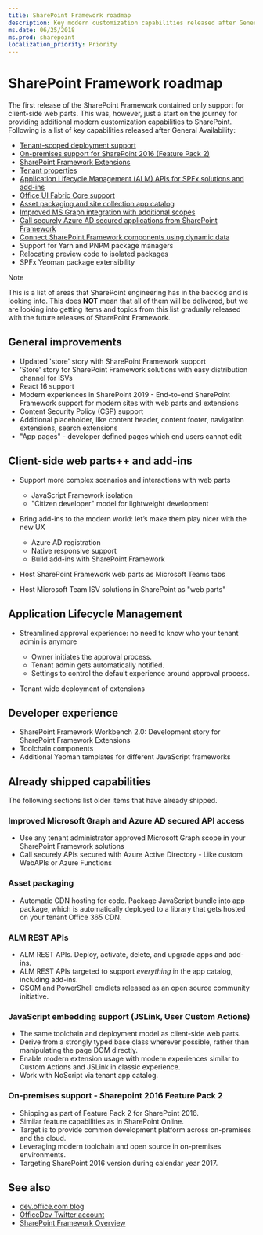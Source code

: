 ```yaml
---
title: SharePoint Framework roadmap
description: Key modern customization capabilities released after General Availability.
ms.date: 06/25/2018
ms.prod: sharepoint
localization_priority: Priority
---
```


# SharePoint Framework roadmap

The first release of the SharePoint Framework contained only support for client-side web parts. This was, however, just a start on the journey for providing additional modern customization capabilities to SharePoint. Following is a list of key capabilities released after General Availability:

- [Tenant-scoped deployment support](./tenant-scoped-deployment.md)
- [On-premises support for SharePoint 2016 (Feature Pack 2)](./sharepoint-2016-support.md)
- [SharePoint Framework Extensions](./extensions/overview-extensions.md)
- [Tenant properties](./tenant-properties.md)
- [Application Lifecycle Management (ALM) APIs for SPFx solutions and add-ins](../apis/alm-api-for-spfx-add-ins.md)
- [Office UI Fabric Core support](https://dev.office.com/blogs/improved-support-for-office-ui-fabric-core)
- [Asset packaging and site collection app catalog](../general-development/site-collection-app-catalog.md)
- [Improved MS Graph integration with additional scopes](./use-msgraph.md)
- [Call securely Azure AD secured applications from SharePoint Framework](./use-aadhttpclient.md)
- [Connect SharePoint Framework components using dynamic data](./dynamic-data.md)
- Support for Yarn and PNPM package managers
- Relocating preview code to isolated packages
- SPFx Yeoman package extensibility

> [!NOTE]
> This is a list of areas that SharePoint engineering has in the backlog and is looking into. This does **NOT** mean that all of them will be delivered, but we are looking into getting items and topics from this list gradually released with the future releases of SharePoint Framework.

## General improvements

- Updated 'store' story with SharePoint Framework support
- 'Store' story for SharePoint Framework solutions with easy distribution channel for ISVs 
- React 16 support
- Modern experiences in SharePoint 2019 - End-to-end SharePoint Framework support for modern sites with web parts and extensions
- Content Security Policy (CSP) support
- Additional placeholder, like content header, content footer, navigation extensions, search extensions
- "App pages" - developer defined pages which end users cannot edit

## Client-side web parts++ and add-ins

- Support more complex scenarios and interactions with web parts
	- JavaScript Framework isolation
    - "Citizen developer" model for lightweight development

- Bring add-ins to the modern world: let’s make them play nicer with the new UX
    - Azure AD registration
    - Native responsive support
    - Build add-ins with SharePoint Framework

- Host SharePoint Framework web parts as Microsoft Teams tabs
- Host Microsoft Team ISV solutions in SharePoint as "web parts"


## Application Lifecycle Management

- Streamlined approval experience: no need to know who your tenant admin is anymore
    - Owner initiates the approval process.
    - Tenant admin gets automatically notified.
    - Settings to control the default experience around approval process.

- Tenant wide deployment of extensions

## Developer experience

- SharePoint Framework Workbench 2.0: Development story for SharePoint Framework Extensions
- Toolchain components
- Additional Yeoman templates for different JavaScript frameworks

## Already shipped capabilities

The following sections list older items that have already shipped.

### Improved Microsoft Graph and Azure AD secured API access

- Use any tenant administrator approved Microsoft Graph scope in your SharePoint Framework solutions
- Call securely APIs secured with Azure Active Directory - Like custom WebAPIs or Azure Functions

### Asset packaging

- Automatic CDN hosting for code. Package JavaScript bundle into app package, which is automatically deployed to a library that gets hosted on your tenant Office 365 CDN.

### ALM REST APIs

- ALM REST APIs. Deploy, activate, delete, and upgrade apps and add-ins.
- ALM REST APIs targeted to support *everything* in the app catalog, including add-ins.
- CSOM and PowerShell cmdlets released as an open source community initiative.

### JavaScript embedding support (JSLink, User Custom Actions) 

- The same toolchain and deployment model as client-side web parts.
- Derive from a strongly typed base class wherever possible, rather than manipulating the page DOM directly.
- Enable modern extension usage with modern experiences similar to Custom Actions and JSLink in classic experience.
- Work with NoScript via tenant app catalog.

### On-premises support - Sharepoint 2016 Feature Pack 2

- Shipping as part of Feature Pack 2 for SharePoint 2016.
- Similar feature capabilities as in SharePoint Online.
- Target is to provide common development platform across on-premises and the cloud.
- Leveraging modern toolchain and open source in on-premises environments.
- Targeting SharePoint 2016 version during calendar year 2017.


## See also

- [dev.office.com blog](https://dev.office.com/blogs)
- [OfficeDev Twitter account](https://twitter.com/officedev)
- [SharePoint Framework Overview](sharepoint-framework-overview.md)
